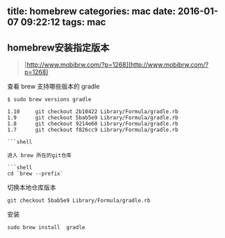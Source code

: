 title: homebrew
categories: mac
date: 2016-01-07 09:22:12
tags: mac
---

## homebrew安装指定版本

> [http://www.mobibrw.com/?p=1268](http://www.mobibrw.com/?p=1268)

查看 brew 支持哪些版本的 gradle
```shell
$ sudo brew versions gradle

1.10     git checkout 2b10422 Library/Formula/gradle.rb
1.9      git checkout 5bab5e9 Library/Formula/gradle.rb
1.8      git checkout 9214e60 Library/Formula/gradle.rb
1.7      git checkout f826cc9 Library/Formula/gradle.rb

```shell

进入 brew 所在的git仓库

```shell
cd `brew --prefix`
```

切换本地仓库版本
```shell
git checkout 5bab5e9 Library/Formula/gradle.rb
```

安装
```shell
sudo brew install  gradle
```
